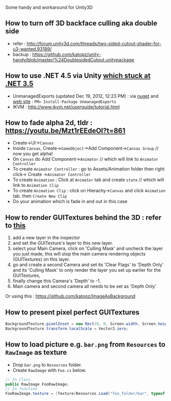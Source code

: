 Some handy and workaround for Unity3D

How to turn off 3D backface culling aka double side
---
* refer : http://forum.unity3d.com/threads/two-sided-cutout-shader-for-u3-wanted.93189/
* backup : https://github.com/katopz/unity-handy/blob/master/%24DoublesidedCutout.unitypackage

How to use .NET 4.5 via Unity [which stuck at .NET 3.5](http://blogs.unity3d.com/2014/05/20/the-future-of-scripting-in-unity/)
---
* UnmanagedExports (updated Dec 19, 2012, 12:23 PM) : via [nuget](https://www.nuget.org/packages/UnmanagedExports) and [web site]( https://sites.google.com/site/robertgiesecke/Home/uploads/unmanagedexports) : `PM> Install-Package UnmanagedExports`
* IKVM : http://www.ikvm.net/userguide/tutorial.html

How to fade alpha 2d, tldr : https://youtu.be/Mzt1rEEdeOI?t=861
---
* Create->UI->`Canvas`
* Inside `Canvas`, Create->`GameObject`->Add Component->`Canvas Group` // now you get alpha!
* On `Canvas` do Add Component->`Animator` // which will link to `Animator Controller`
* To create `Animator Controller` : go to Assets/Animation folder then right click-> Create ->`Animator Controller`
* To create `Animation` : Click at `Animator` tab and create `state`  // which will link to `Animation Clip`
* To create `Animation Clip` : click on Hierachy->`Canvas` and click `Animation` tab. then `Create New Clip`
* Do your animation which is fade in and out in this case

How to render GUITextures behind the 3D : refer to [this](http://forum.unity3d.com/threads/how-to-set-guitexture-behind-of-3d-object.119520/)
---
1. add a new layer in the inspector
1. and set the GUITexture's layer to this new layer. 
1. select your Main Camera, click on 'Culling Mask' and uncheck the layer you just made, this will stop the main camera rendering objects (GUITextures) on this layer. 
1. go and create a second Camera and set its 'Clear Flags' to 'Depth Only' and its 'Culling Mask' to only render the layer you set up earlier for the GUITextures, 
1. finally change this Camera's 'Depth' to -1. 
1. Main camera and second camera all needs to be set as 'Depth Only'

Or using this : https://github.com/katopz/ImageAsBackground

How to present pixel perfect GUITextures
---
```csharp
BackgroundTexture.pixelInset = new Rect(0, 0, Screen.width, Screen.height);
BackgroundTexture.transform.localScale = Vector3.zero;
```

How to load picture e.g. `bar.png` from `Resources` to `RawImage` as texture
---
* Drop `bar.png` to `Resources` folder.
* Create `RawImage` with `Foo.cs` below.
```csharp
// In Class
public RawImage FooRawImage;
// In function
FooRawImage.texture = (Texture)Resources.Load("foo_folder/bar", typeof(Texture));
```
